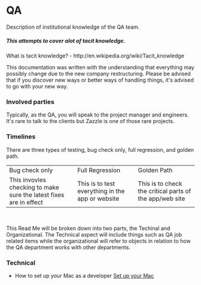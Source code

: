 # QA
Description of institutional knowledge of the QA team.  


<h5> This attempts to cover alot of tacit knowledge.</h5>
What is tacit knowledge? - http://en.wikipedia.org/wiki/Tacit_knowledge

This documentation was written with the understanding that everything may possibly change due to the new company restructuring.  Please be advised that if you discover new ways or better ways of handling things, it's advised to go with your new way.  


<h3>Involved parties </h3>
Typically, as the QA, you will speak to the project manager and engineers.  It's rare to talk to the clients but Zazzle is one of those rare projects.  

<h3> Timelines </h3>
There are three types of testing, bug check only, full regression, and golden path.  

<table style="width:100%">
<tr>
  <td>Bug check only</td>
  <td>Full Regression</td>
  <td>Golden Path</td>
</tr>
<tr>
  <td>This invovles checking to make sure the latest fixes are in effect</td>
  <td>This is to test everything in the app or website</td>
  <td>This is to check the critical parts of the app/web site</td>
<tr/>
</table>
<br/>


This Read Me will be broken down into two parts, the Techinal and Organizational.   The Technical aspect will include things such as QA job related items while the organizational will refer to objects in relation to how the QA department works with other departments.   

<h3>Technical</h3>

- How to set up your Mac as a developer <a href = "https://github.com/byungminsa/QA/blob/master/Mac_Dev_setup.md"> Set up your Mac </a>
